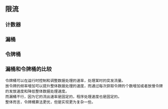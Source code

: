 ## 限流

### 计数器

### 漏桶

### 令牌桶

### 漏桶和令牌桶的比较
 ``` 
 令牌桶可以在运行时控制和调整数据处理的速率，处理某时的突发流量。
 放令牌的频率增加可以提升整体数据处理的速度，而通过每次获取令牌的个数增加或者放慢令牌的发放速度和降低整体数据处理速度。
 而漏桶不行，因为它的流出速率是固定的，程序处理速度也是固定的。
 整体而言，令牌桶算法更优，但是实现更为复杂一些。
 ```